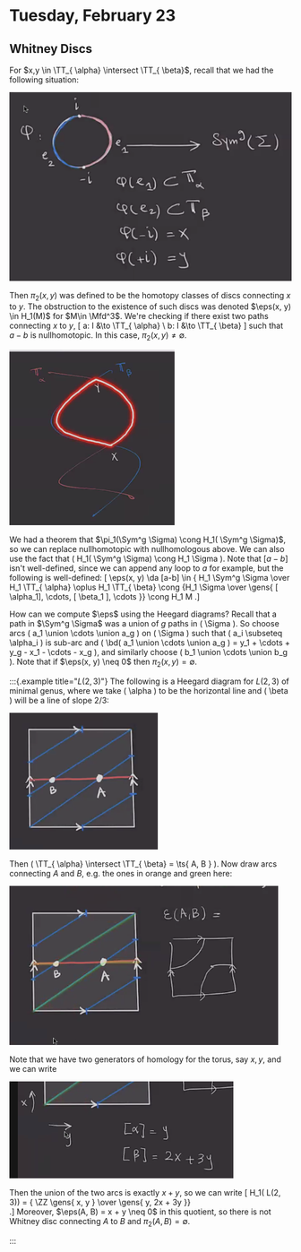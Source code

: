 # Tuesday, February 23

## Whitney Discs 

For $x,y \in \TT_{ \alpha} \intersect \TT_{ \beta}$, recall that we had the following situation:

![Whiteney Disc](figures/image_2021-02-23-11-14-22.png)

Then $\pi_2(x, y)$ was defined to be the homotopy classes of discs connecting $x$ to $y$.
The obstruction to the existence of such discs was denoted $\eps(x, y) \in H_1(M)$ for $M\in \Mfd^3$.
We're checking if there exist two paths connecting $x$ to $y$,
\[
a: I &\to \TT_{ \alpha} \\
b: I &\to \TT_{ \beta}
\]
such that $a-b$ is nullhomotopic.
In this case, $\pi_2(x, y) \neq \emptyset$.

![image_2021-02-23-11-17-30](figures/image_2021-02-23-11-17-30.png)

We had a theorem that $\pi_1(\Sym^g \Sigma) \cong H_1( \Sym^g \Sigma)$, so we can replace nullhomotopic with nullhomologous above.
We can also use the fact that \( H_1( \Sym^g \Sigma) \cong H_1 \Sigma \).
Note that $[a-b]$ isn't well-defined, since we can append any loop to $a$ for example, but the following is well-defined:
\[
\eps(x, y) 
\da [a-b] \in { H_1 \Sym^g \Sigma \over H_1 \TT_{ \alpha} \oplus H_1 \TT_{ \beta} 
\cong {H_1 \Sigma \over \gens{ [ \alpha_1], \cdots, [ \beta_1 ], \cdots }} 
\cong H_1 M 
.\]

How can we compute $\eps$ using the Heegard diagrams?
Recall that a path in $\Sym^g \Sigma$ was a union of $g$ paths in \( \Sigma \).
So choose arcs \( a_1 \union \cdots \union a_g \) on \( \Sigma \) such that \( a_i \subseteq \alpha_i \) is sub-arc and \( \bd( a_1 \union \cdots \union a_g ) = y_1 + \cdots + y_g - x_1 - \cdots - x_g \), and similarly choose \( b_1 \union \cdots \union b_g \).
Note that if $\eps(x, y) \neq 0$ then $\pi_2(x, y) = \emptyset$.


:::{.example title="$L(2, 3)$"}
The following is a Heegard diagram for $L(2, 3)$ of minimal genus, where we take \( \alpha \) to be the horizontal line and \( \beta \) will be a line of slope $2/3$:

![image_2021-02-23-11-28-10](figures/image_2021-02-23-11-28-10.png)

Then \( \TT_{ \alpha} \intersect \TT_{ \beta} = \ts{ A, B } \).
Now draw arcs connecting $A$ and $B$, e.g. the ones in orange and green here:

![image_2021-02-23-11-29-54](figures/image_2021-02-23-11-29-54.png)

Note that we have two generators of homology for the torus, say $x,y$, and we can write

![image_2021-02-23-11-30-37](figures/image_2021-02-23-11-30-37.png)

Then the union of the two arcs is exactly $x+y$, so we can write 
\[
H_1( L(2, 3)) 
= { \ZZ \gens{ x, y } \over \gens{ y, 2x + 3y }}  
.\]
Moreover, $\eps(A, B) = x + y \neq 0$ in this quotient, so there is not Whitney disc connecting $A$ to $B$ and $\pi_2(A, B) = \emptyset$.


:::





